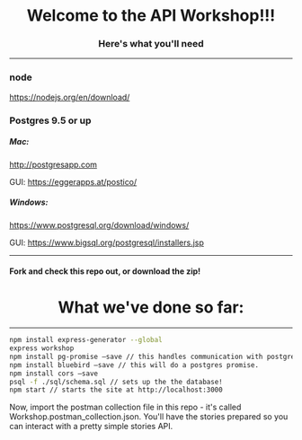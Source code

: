 <h1 align="center">Welcome to the API Workshop!!!</h1>
<h3 align="center">Here's what you'll need</h3>

<hr />

### node
https://nodejs.org/en/download/


### Postgres 9.5 or up

##### Mac:
http://postgresapp.com

GUI: https://eggerapps.at/postico/

##### Windows:
https://www.postgresql.org/download/windows/

GUI: https://www.bigsql.org/postgresql/installers.jsp

<hr />

#### Fork and check this repo out, or download the zip!

<h1 align="center">What we've done so far:</h1>

<hr />

```bash
npm install express-generator --global
express workshop
npm install pg-promise —save // this handles communication with postgres.
npm install bluebird —save // this will do a postgres promise.
npm install cors —save
psql -f ./sql/schema.sql // sets up the the database!
npm start // starts the site at http://localhost:3000
```

Now, import the postman collection file in this repo - it's called Workshop.postman_collection.json. You'll have the stories prepared so you can interact with a pretty simple stories API.
